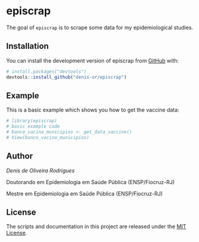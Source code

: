 
<!-- README.md is generated from README.Rmd. Please edit that file -->

# episcrap

<!-- badges: start -->
<!-- badges: end -->

The goal of `episcrap` is to scrape some data for my epidemiological
studies.

## Installation

You can install the development version of episcrap from
[GitHub](https://github.com/) with:

``` r
# install.packages("devtools")
devtools::install_github("denis-or/episcrap")
```

## Example

This is a basic example which shows you how to get the vaccine data:

``` r
# library(episcrap)
# basic example code
# banco_vacina_municipios <- get_data_vaccine()
# View(banco_vacina_municipios)
```

## Author

*Denis de Oliveira Rodrigues*

Doutorando em Epidemiologia em Saúde Pública (ENSP/Fiocruz-RJ)

Mestre em Epidemiologia em Saúde Pública (ENSP/Fiocruz-RJ)

## License

The scripts and documentation in this project are released under the
[MIT License](LICENSE).
